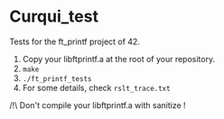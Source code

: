 # Curqui_test #
Tests for the ft_printf project of 42.

1) Copy your libftprintf.a at the root of your repository.
2) `make`
3) `./ft_printf_tests`
4) For some details, check `rslt_trace.txt`

/!\ Don't compile your libftprintf.a with sanitize !
